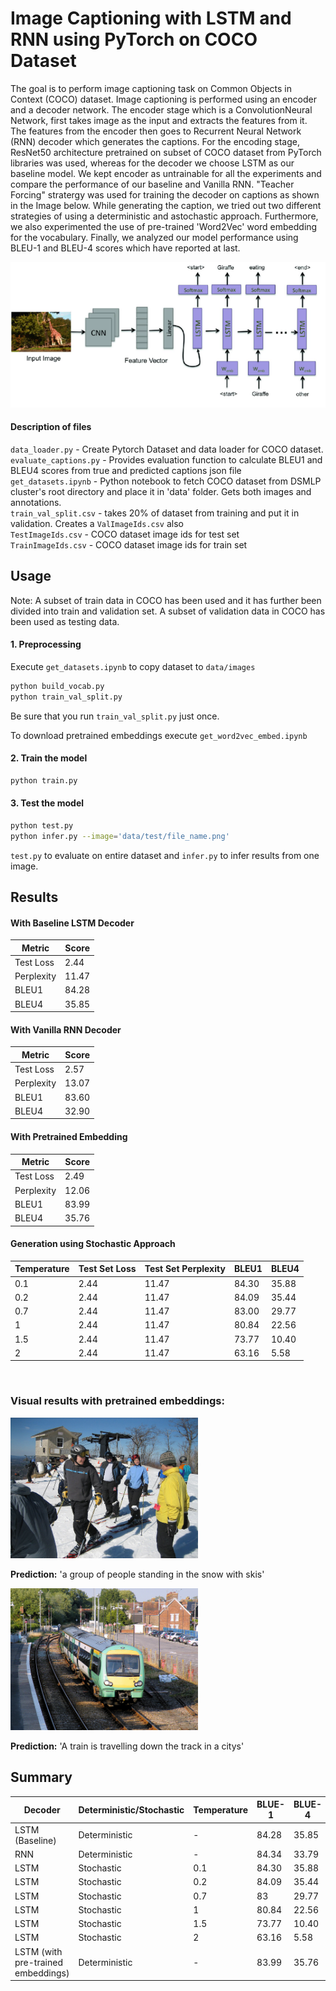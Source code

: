# Image Captioning with LSTM and RNN using PyTorch on COCO Dataset

The goal is to perform image captioning task on Common Objects in Context (COCO) dataset. Image captioning is performed using an encoder and a decoder network. The encoder stage which is a ConvolutionNeural Network, first takes image as the input and extracts the features from it. The features from the encoder then goes to Recurrent Neural Network (RNN) decoder which generates the captions. For the encoding stage, ResNet50 architecture pretrained on subset of COCO dataset from PyTorch libraries was used, whereas for the decoder we choose LSTM as our baseline model. We kept encoder as untrainable for all the experiments and compare the performance of our baseline and Vanilla RNN. "Teacher Forcing" stratergy was used for training the decoder on captions as shown in the Image below. While generating the caption, we tried out two different strategies of using a deterministic and astochastic approach. Furthermore, we also experimented the use of pre-trained 'Word2Vec' word embedding for the vocabulary.  Finally, we analyzed our model performance using BLEU-1 and BLEU-4 scores which have reported at last.

![Image Captioning Network Architecture](figures/network_architecture.png)


#### Description of files
`data_loader.py` - Create Pytorch Dataset and data loader for COCO dataset. <br/>
`evaluate_captions.py` - Provides evaluation function to calculate BLEU1 and BLEU4 scores from true and predicted captions json file<br/>
`get_datasets.ipynb` - Python notebook to fetch COCO dataset from DSMLP cluster's root directory and place it in 'data' folder. Gets both images and annotations.<br/>
`train_val_split.csv` - takes 20% of dataset from training and put it in validation. Creates a `ValImageIds.csv` also <br/>
`TestImageIds.csv` - COCO dataset image ids for test set <br/>
`TrainImageIds.csv` - COCO dataset image ids for train set

## Usage
Note: A subset of train data in COCO has been used and it has further been divided into train and validation set. A subset of validation data in COCO has been used as testing data.
#### 1. Preprocessing

Execute `get_datasets.ipynb` to copy dataset to `data/images`
```bash
python build_vocab.py
python train_val_split.py
```
Be sure that you run `train_val_split.py` just once.

To download pretrained embeddings execute `get_word2vec_embed.ipynb`

#### 2. Train the model

```bash
python train.py 
```

#### 3. Test the model 
```bash
python test.py
python infer.py --image='data/test/file_name.png'
```
`test.py` to evaluate on entire dataset and `infer.py` to infer results from one image.
<br>

## Results

#### With Baseline LSTM Decoder
| Metric     | Score |
| ---------- | ----- |
| Test Loss  | 2.44  |
| Perplexity | 11.47 |
| BLEU1      | 84.28 |
| BLEU4      | 35.85 |

#### With Vanilla RNN Decoder
| Metric     | Score |
| ---------- | ----- |
| Test Loss  | 2.57  |
| Perplexity | 13.07 |
| BLEU1      | 83.60 |
| BLEU4      | 32.90 |

#### With Pretrained Embedding
| Metric     | Score |
| ---------- | ----- |
| Test Loss  | 2.49  |
| Perplexity | 12.06 |
| BLEU1      | 83.99 |
| BLEU4      | 35.76 |

####  Generation using Stochastic Approach
|Temperature | Test Set Loss | Test Set Perplexity | BLEU1 | BLEU4 |
| --- | ---- | ----- | ----- | ----- |
| 0.1 | 2.44 | 11.47 | 84.30 | 35.88 |
| 0.2 | 2.44 | 11.47 | 84.09 | 35.44 |
| 0.7 | 2.44 | 11.47 | 83.00 | 29.77 |
|  1  | 2.44 | 11.47 | 80.84 | 22.56 |
| 1.5 | 2.44 | 11.47 | 73.77 | 10.40 |
|  2  | 2.44 | 11.47 | 63.16 | 5.58  |

<br>

### Visual results with pretrained embeddings: 

<!-- ![Image Example 1](figures/output1.jpg) -->
<img src="figures/output1.jpg" width="300" align: center> 

**Prediction:** 'a group of people standing in the snow with skis'

<!-- ![Image Example 1](figures/output2.jpg) -->
<img src="figures/output2.jpg" width="300" align: center> 

**Prediction:** 'A train is travelling down the track in a citys'

## Summary

<center>

|Decoder|Deterministic/Stochastic|Temperature|BLUE-1|BLUE-4|
| ----  | ---------------------- | --------- | ---- | ---- |
|LSTM (Baseline)| Deterministic  | -         |84.28 | 35.85|
|RNN  | Deterministic | - | 84.34 | 33.79 |
|LSTM | Stochastic  | 0.1 | 84.30 | 35.88 |
|LSTM | Stochastic  | 0.2 | 84.09 | 35.44 |
|LSTM | Stochastic  | 0.7 | 83    | 29.77 |
|LSTM | Stochastic  |  1  | 80.84 | 22.56 |
|LSTM | Stochastic  | 1.5 | 73.77 | 10.40 |
|LSTM | Stochastic  | 2   | 63.16 | 5.58  |
|LSTM (with pre-trained embeddings) | Deterministic | - | 83.99 | 35.76 |

</center>
